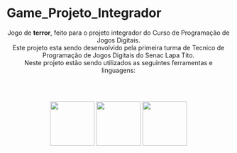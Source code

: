 # Game_Projeto_Integrador

<div align="center">
<p>
  Jogo de <strong style="color=green;">terror</strong>, feito para o projeto integrador do Curso de Programação de Jogos Digitais.<br>
  Este projeto esta sendo desenvolvido pela primeira turma de Tecnico de Programação de Jogos Digitais do Senac Lapa Tito.<br>
  Neste projeto estão sendo utilizados as seguintes ferramentas e linguagens:<br>
</p>
  
<br><br>
  
<img src="https://cdn.jsdelivr.net/gh/devicons/devicon/icons/unity/unity-original.svg" width="100px" />
<img src="https://cdn.jsdelivr.net/gh/devicons/devicon/icons/blender/blender-original.svg" width="100px" />
<img src="https://cdn.jsdelivr.net/gh/devicons/devicon/icons/csharp/csharp-plain.svg" width="100px" />       

</div> 

